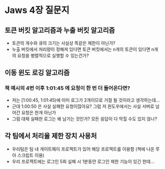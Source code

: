 # Jaws 4장 질문지
## 토큰 버킷 알고리즘과 누출 버킷 알고리즘
- 토큰의 개수와 큐의 크기는 사실상 똑같은 제한이 아닌가?
- 누출 버킷에서 처리량이 정해져 있다면 토큰 버킷에서는 n개의 토큰이 있다면 n개의 요청을 병렬적으로 실행할 수 있는건가?
## 이동 윈도 로깅 알고리즘
### 책 예시의 4번 이후 1:01:45 에 요청이 한 번 더 들어온다면?
- 저는 [1:00:45, 1:01:45)에 이미 로그가 2개이므로 거절 될 것이라고 생각하는데...
- 근데 1:00:50 은 사실 실패한 요청이잖아요? 그럼 저 윈도우에서는 사실 서버로 넘어간 요청은 한개 아닌가
- 그럼 대체 실패한 로그는 왜 남기는 것인가? 모든 응답이 다 막힐 수도 있지 않나?
## 각 팀에서 처리율 제한 장치 사용처
- 우리팀은 팀 내 게이트웨이 프로젝트가 있어 해당 프로젝트를 이용함 (책에 나온 루아 스크립트 이용)
- 우리 프로젝트에는 로그인 5회 실패 시 1분동안 로그인 제한 기능이 있긴 한데...
